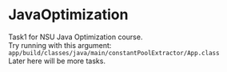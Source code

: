 # JavaOptimization
Task1 for NSU Java Optimization course.  
Try running with this argument: `app/build/classes/java/main/constantPoolExtractor/App.class`  
Later here will be more tasks.
